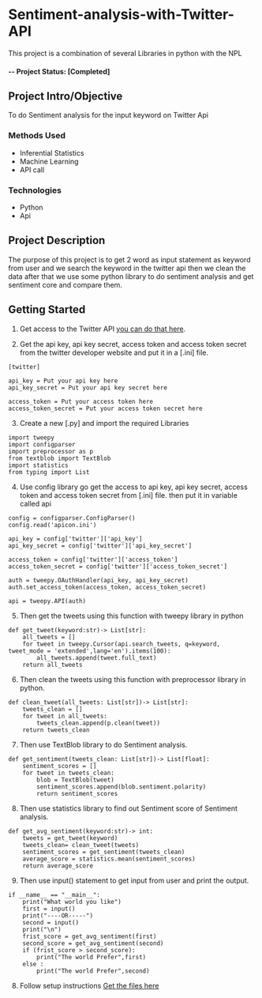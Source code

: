 
# Sentiment-analysis-with-Twitter-API

This project is a combination of several Libraries in python with the NPL

#### -- Project Status: [Completed]

## Project Intro/Objective
 To do Sentiment analysis for the input keyword on Twitter Api 


### Methods Used
* Inferential Statistics
* Machine Learning
* API call 

### Technologies
* Python
* Api


## Project Description
The purpose of this project is to get 2 word as input statement as keyword from user and we search the keyword in the twitter api then we clean the data after that we use some python library to do sentiment analysis and get sentiment core and compare them.  

## Getting Started

1. Get access to the Twitter API [you can do that here](https://developer.twitter.com/en/docs/twitter-api/getting-started/getting-access-to-the-twitter-api).

2. Get the api key, api key secret, access token and access token secret from the twitter developer website and put it in a [.ini] file.
```
[twitter]

api_key = Put your api key here
api_key_secret = Put your api key secret here

access_token = Put your access token here
access_token_secret = Put your access token secret here
```
    
3. Create a new [.py] and import the required Libraries
```
import tweepy
import configparser
import preprocessor as p
from textblob import TextBlob
import statistics
from typing import List
```

4. Use config library go get the access to api key, api key secret, access token and access token secret from [.ini] file. then put it in variable called api
```
config = configparser.ConfigParser()
config.read('apicon.ini')

api_key = config['twitter']['api_key']
api_key_secret = config['twitter']['api_key_secret']

access_token = config['twitter']['access_token']
access_token_secret = config['twitter']['access_token_secret']

auth = tweepy.OAuthHandler(api_key, api_key_secret)
auth.set_access_token(access_token, access_token_secret)

api = tweepy.API(auth)
```

5. Then get the tweets using this function with tweepy library in python 
```
def get_tweet(keyword:str)-> List[str]:
    all_tweets = []
    for tweet in tweepy.Cursor(api.search_tweets, q=keyword, tweet_mode = 'extended',lang='en').items(100):
        all_tweets.append(tweet.full_text)
    return all_tweets
```

6. Then clean the tweets using this function with preprocessor library in python.
```
def clean_tweet(all_tweets: List[str])-> List[str]:
    tweets_clean = []
    for tweet in all_tweets:
        tweets_clean.append(p.clean(tweet))
    return tweets_clean
```

7. Then use TextBlob library to do Sentiment analysis.
```
def get_sentiment(tweets_clean: List[str])-> List[float]:
    sentiment_scores = []
    for tweet in tweets_clean:
        blob = TextBlob(tweet)
        sentiment_scores.append(blob.sentiment.polarity)
        return sentiment_scores
```

8. Then use statistics library to find out Sentiment score of Sentiment analysis.
```
def get_avg_sentiment(keyword:str)-> int:
    tweets = get_tweet(keyword)
    tweets_clean= clean_tweet(tweets)
    sentiment_scores = get_sentiment(tweets_clean)
    average_score = statistics.mean(sentiment_scores)
    return average_score
```

9. Then use input() statement to get input from user and print the output.
```
if __name__ == "__main__":
    print("What world you like")
    first = input()
    print("----OR-----")
    second = input()
    print("\n")
    frist_score = get_avg_sentiment(first)
    second_score = get_avg_sentiment(second)
    if (frist_score > second_score):
        print("The world Prefer",first)
    else :
        print("The world Prefer",second)
```
8. Follow setup instructions [Get the files here](https://github.com/AbishekAsir/Sentiment-analysis-with-Twitter-API/blob/main/sentiment_analysis.py)

 

